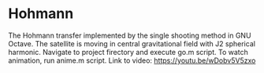 # Hohmann
The Hohmann transfer implemented by the single shooting method in GNU Octave. The satellite is moving in central gravitational field with J2 spherical harmonic.
Navigate to project firectory and execute go.m script. To watch animation, run anime.m script.
Link to video:
https://youtu.be/wDobv5V5zxo
